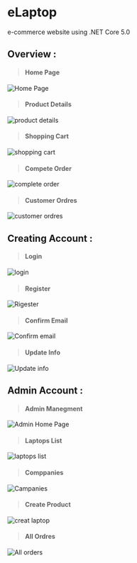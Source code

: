 # eLaptop
e-commerce website using .NET Core 5.0

## **Overview :**
>#### Home Page
![Home Page](https://user-images.githubusercontent.com/71573036/138332831-e13704d7-012c-4bf6-a9cb-8744b2b54afc.png)

>#### Product Details 
![product details](https://user-images.githubusercontent.com/71573036/138332933-2b038a94-4750-4716-809f-e2385a423bb8.png)

>#### Shopping Cart 
![shopping cart](https://user-images.githubusercontent.com/71573036/138332938-4fd0f047-eb8d-4d3d-9252-8a2772a0e190.png)

>#### Compete Order
![complete order](https://user-images.githubusercontent.com/71573036/138332887-8794ada6-ec03-4b5d-8197-f1f2f62d519d.png)

>#### Customer Ordres
![customer ordres](https://user-images.githubusercontent.com/71573036/138332915-727af46d-3114-4f71-9558-7539c607814c.png)


## **Creating Account :**

>#### Login
![login](https://user-images.githubusercontent.com/71573036/138332925-366d7720-729a-4657-aecd-cfd3a328c95d.png)

>#### Register 
![Rigester](https://user-images.githubusercontent.com/71573036/138332954-274d9f82-6998-4a05-a721-9f0100a37d0d.png)

>#### Confirm Email
![Confirm email](https://user-images.githubusercontent.com/71573036/138332894-668e2ee0-4a54-40da-8e2f-096a8d8b4f00.png)

>#### Update Info
![Update info](https://user-images.githubusercontent.com/71573036/138332944-80860083-7bb1-43b7-86b6-41fe5addc2ea.png)


## **Admin Account :**

>#### Admin Manegment
![Admin Home Page](https://user-images.githubusercontent.com/71573036/138333463-f350bd63-dcaa-440d-b010-b7ec33c3321f.png)

>#### Laptops List
![laptops list](https://user-images.githubusercontent.com/71573036/138332917-82f5155f-2136-4f99-bd1a-ec6e3b96841b.png)

>#### Comppanies
![Campanies](https://user-images.githubusercontent.com/71573036/138332880-686308d5-ae67-4397-8b42-6048f0f6c78f.png)

>#### Create Product
![creat laptop](https://user-images.githubusercontent.com/71573036/138332911-3b39ae36-7f7c-43fe-ab88-bf1656613e9c.png)

>#### All Ordres
![All orders](https://user-images.githubusercontent.com/71573036/138333577-1e25d4c5-dc0f-43a0-ba85-60ced54b0c3e.png)





